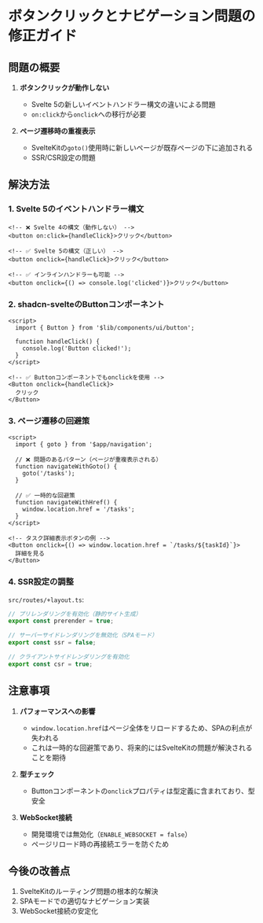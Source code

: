 # ボタンクリックとナビゲーション問題の修正ガイド

## 問題の概要

1. **ボタンクリックが動作しない**
   - Svelte 5の新しいイベントハンドラー構文の違いによる問題
   - `on:click`から`onclick`への移行が必要

2. **ページ遷移時の重複表示**
   - SvelteKitの`goto()`使用時に新しいページが既存ページの下に追加される
   - SSR/CSR設定の問題

## 解決方法

### 1. Svelte 5のイベントハンドラー構文

```svelte
<!-- ❌ Svelte 4の構文（動作しない） -->
<button on:click={handleClick}>クリック</button>

<!-- ✅ Svelte 5の構文（正しい） -->
<button onclick={handleClick}>クリック</button>

<!-- ✅ インラインハンドラーも可能 -->
<button onclick={() => console.log('clicked')}>クリック</button>
```

### 2. shadcn-svelteのButtonコンポーネント

```svelte
<script>
  import { Button } from '$lib/components/ui/button';
  
  function handleClick() {
    console.log('Button clicked!');
  }
</script>

<!-- ✅ Buttonコンポーネントでもonclickを使用 -->
<Button onclick={handleClick}>
  クリック
</Button>
```

### 3. ページ遷移の回避策

```svelte
<script>
  import { goto } from '$app/navigation';
  
  // ❌ 問題のあるパターン（ページが重複表示される）
  function navigateWithGoto() {
    goto('/tasks');
  }
  
  // ✅ 一時的な回避策
  function navigateWithHref() {
    window.location.href = '/tasks';
  }
</script>

<!-- タスク詳細表示ボタンの例 -->
<Button onclick={() => window.location.href = `/tasks/${taskId}`}>
  詳細を見る
</Button>
```

### 4. SSR設定の調整

`src/routes/+layout.ts`:
```typescript
// プリレンダリングを有効化（静的サイト生成）
export const prerender = true;

// サーバーサイドレンダリングを無効化（SPAモード）
export const ssr = false;

// クライアントサイドレンダリングを有効化
export const csr = true;
```

## 注意事項

1. **パフォーマンスへの影響**
   - `window.location.href`はページ全体をリロードするため、SPAの利点が失われる
   - これは一時的な回避策であり、将来的にはSvelteKitの問題が解決されることを期待

2. **型チェック**
   - Buttonコンポーネントの`onclick`プロパティは型定義に含まれており、型安全

3. **WebSocket接続**
   - 開発環境では無効化（`ENABLE_WEBSOCKET = false`）
   - ページリロード時の再接続エラーを防ぐため

## 今後の改善点

1. SvelteKitのルーティング問題の根本的な解決
2. SPAモードでの適切なナビゲーション実装
3. WebSocket接続の安定化